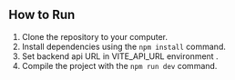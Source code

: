 ## How to Run

1. Clone the repository to your computer.
2. Install dependencies using the `npm install` command.
3. Set backend api URL in VITE_API_URL environment .
4. Compile the project with the `npm run dev` command.
